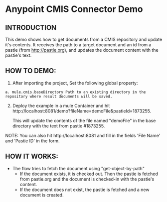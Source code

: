 Anypoint CMIS Connector Demo
=========================

INTRODUCTION
------------
  This demo shows how to get documents from a CMIS repository and update it's contents.
  It receives the path to a target document and an id from a pastie (from http://pastie.org), 
  and updates the document content with the pastie's text.
  
HOW TO DEMO:
------------

  1. After importing the project, Set the following global property:
  
    a. mule.cmis.baseDirectory Path to an existing directory in the repository where result documents will be saved.

  2. Deploy the example in a mule Container and hit
        http://localhost:8081/demo?fileName=demoFile&pastieId=1873255.
        
     This will update the contents of the file named "demoFile" in the base directory with the text from pastie #1873255.

  NOTE: You can also hit http://localhost:8081 and fill in the fields 'File Name' and 'Pastie ID' in the form.

HOW IT WORKS:
-------------

   - The flow tries to fetch the document using "get-object-by-path"
      - If the document exists, it is checked out. Then the pastie is fetched from pastie.org and the document is 
         checked-in with the pastie's content.
      - If the document does not exist, the pastie is fetched and a new document is created.